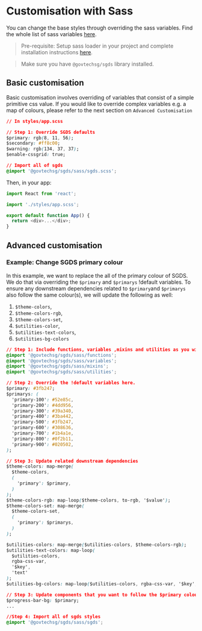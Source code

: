 # Customisation with Sass

You can change the base styles through overriding the sass variables. Find the whole list of sass variables <a href="https://github.com/GovTechSG/sgds/blob/v2/lib/sgds/sass/_variables.scss" target="_blank">here</a>.

> Pre-requisite: Setup sass loader in your project and complete installation instructions <a href="/story/getting-started-installation--page" target="_self">here</a>.

> Make sure you have `@govtechsg/sgds` library installed.

## Basic customisation

Basic customisation involves overriding of variables that consist of a simple primitive css value. If you would like to override complex variables e.g. a map of colours, please refer to the next section on `Advanced Customisation`

```css
// In styles/app.scss

// Step 1: Override SGDS defaults
$primary: rgb(8, 11, 56);
$secondary: #ff8c00;
$warning: rgb(134, 37, 37);
$enable-cssgrid: true;

// Import all of sgds
@import '@govtechsg/sgds/sass/sgds.scss';
```

Then, in your app:

```js
import React from 'react';

import './styles/app.scss';

export default function App() {
  return <div>...</div>;
}
```

## Advanced customisation

### Example: Change SGDS primary colour

In this example, we want to replace the all of the primary colour of SGDS. We do that via overriding the `$primary` and `$primarys` !default variables. To ensure any downstream dependencies related to `$primary`and `$primarys` also follow the same colour(s), we will update the following as well:

1. `$theme-colors`,
2. `$theme-colors-rgb`,
3. `$theme-colors-set`,
4. `$utilities-color`,
5. `$utilities-text-colors`,
6. `$utilities-bg-colors`

```css
// Step 1: Include functions, variables ,mixins and utilities as you will likely need to use them for customisation
@import '@govtechsg/sgds/sass/functions';
@import '@govtechsg/sgds/sass/variables';
@import '@govtechsg/sgds/sass/mixins';
@import '@govtechsg/sgds/sass/utilities';

// Step 2: Override the !default variables here.
$primary: #3fb247;
$primarys: (
  'primary-100': #52e85c,
  'primary-200': #4dd956,
  'primary-300': #39a340,
  'primary-400': #3ba442,
  'primary-500': #3fb247,
  'primary-600': #308636,
  'primary-700': #1b4a1e,
  'primary-800': #0f2b11,
  'primary-900': #020502,
);

// Step 3: Update related downstream dependencies
$theme-colors: map-merge(
  $theme-colors,
  (
    'primary': $primary,
  )
);
$theme-colors-rgb: map-loop($theme-colors, to-rgb, '$value');
$theme-colors-set: map-merge(
  $theme-colors-set,
  (
    'primary': $primarys,
  )
);

$utilities-colors: map-merge($utilities-colors, $theme-colors-rgb);
$utilities-text-colors: map-loop(
  $utilities-colors,
  rgba-css-var,
  '$key',
  'text'
);
$utilities-bg-colors: map-loop($utilities-colors, rgba-css-var, '$key', 'bg');

// Step 3: Update components that you want to follow the $primary colour changes
$progress-bar-bg: $primary;
...

//Step 4: Import all of sgds styles
@import '@govtechsg/sgds/sass/sgds';
```
